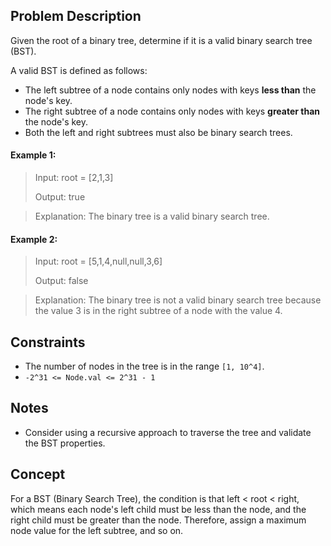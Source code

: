 ## Problem Description

Given the root of a binary tree, determine if it is a valid binary search tree (BST).

A valid BST is defined as follows:
- The left subtree of a node contains only nodes with keys **less than** the node's key.
- The right subtree of a node contains only nodes with keys **greater than** the node's key.
- Both the left and right subtrees must also be binary search trees.

#### Example 1:
> Input: root = [2,1,3]
>
> Output: true

> Explanation: The binary tree is a valid binary search tree.

#### Example 2:
> Input: root = [5,1,4,null,null,3,6]
>
> Output: false

> Explanation: The binary tree is not a valid binary search tree because the value 3 is in the right subtree of a node with the value 4.

## Constraints

- The number of nodes in the tree is in the range `[1, 10^4]`.
- `-2^31 <= Node.val <= 2^31 - 1`

## Notes

- Consider using a recursive approach to traverse the tree and validate the BST properties.

## Concept
For a BST (Binary Search Tree), the condition is that left < root < right, which means each node's left child must be less than the node, and the right child must be greater than the node. Therefore, assign a maximum node value for the left subtree, and so on.
